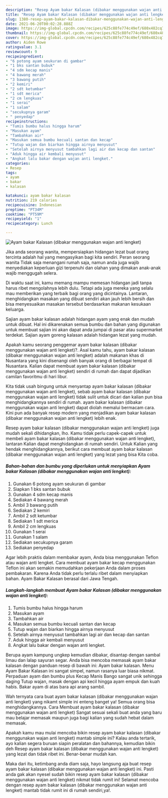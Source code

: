 ```yaml
---
description: "Resep Ayam bakar Kalasan (dibakar menggunakan wajan anti lengket) yang enak Untuk Jualan"
title: "Resep Ayam bakar Kalasan (dibakar menggunakan wajan anti lengket) yang enak Untuk Jualan"
slug: 1380-resep-ayam-bakar-kalasan-dibakar-menggunakan-wajan-anti-lengket-yang-enak-untuk-jualan
date: 2021-06-20T00:02:28.888Z
image: https://img-global.cpcdn.com/recipes/625c88fe774c49ef/680x482cq70/ayam-bakar-kalasan-dibakar-menggunakan-wajan-anti-lengket-foto-resep-utama.jpg
thumbnail: https://img-global.cpcdn.com/recipes/625c88fe774c49ef/680x482cq70/ayam-bakar-kalasan-dibakar-menggunakan-wajan-anti-lengket-foto-resep-utama.jpg
cover: https://img-global.cpcdn.com/recipes/625c88fe774c49ef/680x482cq70/ayam-bakar-kalasan-dibakar-menggunakan-wajan-anti-lengket-foto-resep-utama.jpg
author: Aiden Rowe
ratingvalue: 3.1
reviewcount: 9
recipeingredient:
- "6 potong ayam seukuran di gambar"
- "1 bks santan bubuk"
- "4 sdm kecap manis"
- "4 bawang merah"
- "3 bawang putih"
- "2 kemiri"
- "2 sdt ketumbar"
- "1 sdt merica"
- "2 cm lengkuas"
- "1 serai"
- "1 salam"
- "secukupnya garam"
- " penyedap"
recipeinstructions:
- "Tumis bumbu halus hingga harum"
- "Masukan ayam"
- "Tambahkan air"
- "Masukan semua bumbu kecuali santan dan kecap"
- "Tutup wajan dan biarkan hingga airnya menyusut"
- "Setelah airnya menyusut tambahkan lagi air dan kecap dan santan"
- "Aduk hingga air kembali menyusut"
- "Angkat lalu bakar dengan wajan anti lengket."
categories:
- Resep
tags:
- ayam
- bakar
- kalasan

katakunci: ayam bakar kalasan 
nutrition: 219 calories
recipecuisine: Indonesian
preptime: "PT34M"
cooktime: "PT59M"
recipeyield: "1"
recipecategory: Lunch

---
```



![Ayam bakar Kalasan (dibakar menggunakan wajan anti lengket)](https://img-global.cpcdn.com/recipes/625c88fe774c49ef/680x482cq70/ayam-bakar-kalasan-dibakar-menggunakan-wajan-anti-lengket-foto-resep-utama.jpg)

Jika anda seorang wanita, mempersiapkan hidangan lezat buat orang tercinta adalah hal yang mengasyikan bagi kita sendiri. Peran seorang  wanita Tidak saja menangani rumah saja, namun anda juga wajib menyediakan keperluan gizi terpenuhi dan olahan yang dimakan anak-anak wajib menggugah selera.

Di waktu  saat ini, kamu memang mampu memesan hidangan jadi tanpa harus ribet mengolahnya lebih dulu. Tetapi ada juga mereka yang selalu mau memberikan yang terbaik bagi orang yang dicintainya. Lantaran, menghidangkan masakan yang dibuat sendiri akan jauh lebih bersih dan bisa menyesuaikan masakan tersebut berdasarkan makanan kesukaan keluarga. 

Sajian ayam bakar kalasan adalah hidangan ayam yang enak dan mudah untuk dibuat. Hal ini dikarenakan semua bumbu dan bahan yang digunakan untuk membuat sajian ini akan dapat anda jumpai di pasar atau supermarket terdekat. Sajian ayam goreng kalasan adalah hidangan lezat yang mudah.

Apakah kamu seorang penggemar ayam bakar kalasan (dibakar menggunakan wajan anti lengket)?. Asal kamu tahu, ayam bakar kalasan (dibakar menggunakan wajan anti lengket) adalah makanan khas di Nusantara yang kini disenangi oleh banyak orang di berbagai tempat di Nusantara. Kalian dapat membuat ayam bakar kalasan (dibakar menggunakan wajan anti lengket) sendiri di rumah dan dapat dijadikan camilan favoritmu di hari libur.

Kita tidak usah bingung untuk menyantap ayam bakar kalasan (dibakar menggunakan wajan anti lengket), sebab ayam bakar kalasan (dibakar menggunakan wajan anti lengket) tidak sulit untuk dicari dan kalian pun bisa menghidangkannya sendiri di rumah. ayam bakar kalasan (dibakar menggunakan wajan anti lengket) dapat diolah memalui bermacam cara. Kini pun ada banyak resep modern yang menjadikan ayam bakar kalasan (dibakar menggunakan wajan anti lengket) lebih enak.

Resep ayam bakar kalasan (dibakar menggunakan wajan anti lengket) juga mudah sekali dihidangkan, lho. Kamu tidak perlu capek-capek untuk membeli ayam bakar kalasan (dibakar menggunakan wajan anti lengket), lantaran Kalian dapat menghidangkan di rumah sendiri. Untuk Kalian yang hendak menghidangkannya, berikut cara membuat ayam bakar kalasan (dibakar menggunakan wajan anti lengket) yang lezat yang bisa Kita coba.

<!--inarticleads1-->

##### Bahan-bahan dan bumbu yang diperlukan untuk menyiapkan Ayam bakar Kalasan (dibakar menggunakan wajan anti lengket):

1. Gunakan 6 potong ayam seukuran di gambar
1. Siapkan 1 bks santan bubuk
1. Gunakan 4 sdm kecap manis
1. Sediakan 4 bawang merah
1. Ambil 3 bawang putih
1. Sediakan 2 kemiri
1. Ambil 2 sdt ketumbar
1. Sediakan 1 sdt merica
1. Ambil 2 cm lengkuas
1. Gunakan 1 serai
1. Gunakan 1 salam
1. Sediakan secukupnya garam
1. Sediakan  penyedap


Agar lebih praktis dalam membakar ayam, Anda bisa menggunakan Teflon atau wajan anti lengket. Cara membuat ayam bakar kecap menggunakan Teflon ini akan semakin memudahkan pekerjaan Anda dalam proses pembakaran. Karena Anda tidak perlu terlalu ribet dalam menyiapkan bahan. Ayam Bakar Kalasan berasal dari Jawa Tengah. 

<!--inarticleads2-->

##### Langkah-langkah membuat Ayam bakar Kalasan (dibakar menggunakan wajan anti lengket):

1. Tumis bumbu halus hingga harum
1. Masukan ayam
1. Tambahkan air
1. Masukan semua bumbu kecuali santan dan kecap
1. Tutup wajan dan biarkan hingga airnya menyusut
1. Setelah airnya menyusut tambahkan lagi air dan kecap dan santan
1. Aduk hingga air kembali menyusut
1. Angkat lalu bakar dengan wajan anti lengket.


Berupa ayam kampung ungkep kemudian dibakar, disantap dengan sambal limau dan lalap sayuran segar. Anda bisa mencoba memasak ayam bakar kalasan dengan panduan resep di bawah ini: Ayam bakar kalasan. Menu Ayam Bakar Kalasan ini sangat simpel, namun rasanya luar biasa nikmat. Perpaduan ayam dan bumbu plus Kecap Manis Bango sangat unik sehingga daging Tutup wajan, masak dengan api kecil hingga ayam empuk dan kuah habis. Bakar ayam di atas bara api arang sambil. 

Wah ternyata cara buat ayam bakar kalasan (dibakar menggunakan wajan anti lengket) yang nikamt simple ini enteng banget ya! Semua orang bisa menghidangkannya. Cara Membuat ayam bakar kalasan (dibakar menggunakan wajan anti lengket) Sangat sesuai sekali buat anda yang baru mau belajar memasak maupun juga bagi kalian yang sudah hebat dalam memasak.

Apakah kamu mau mulai mencoba bikin resep ayam bakar kalasan (dibakar menggunakan wajan anti lengket) mantab simple ini? Kalau anda tertarik, ayo kalian segera buruan siapin peralatan dan bahannya, kemudian bikin deh Resep ayam bakar kalasan (dibakar menggunakan wajan anti lengket) yang lezat dan tidak ribet ini. Benar-benar mudah kan. 

Maka dari itu, ketimbang anda diam saja, hayo langsung aja buat resep ayam bakar kalasan (dibakar menggunakan wajan anti lengket) ini. Pasti anda gak akan nyesel sudah bikin resep ayam bakar kalasan (dibakar menggunakan wajan anti lengket) nikmat tidak rumit ini! Selamat mencoba dengan resep ayam bakar kalasan (dibakar menggunakan wajan anti lengket) mantab tidak rumit ini di rumah sendiri,ya!.


